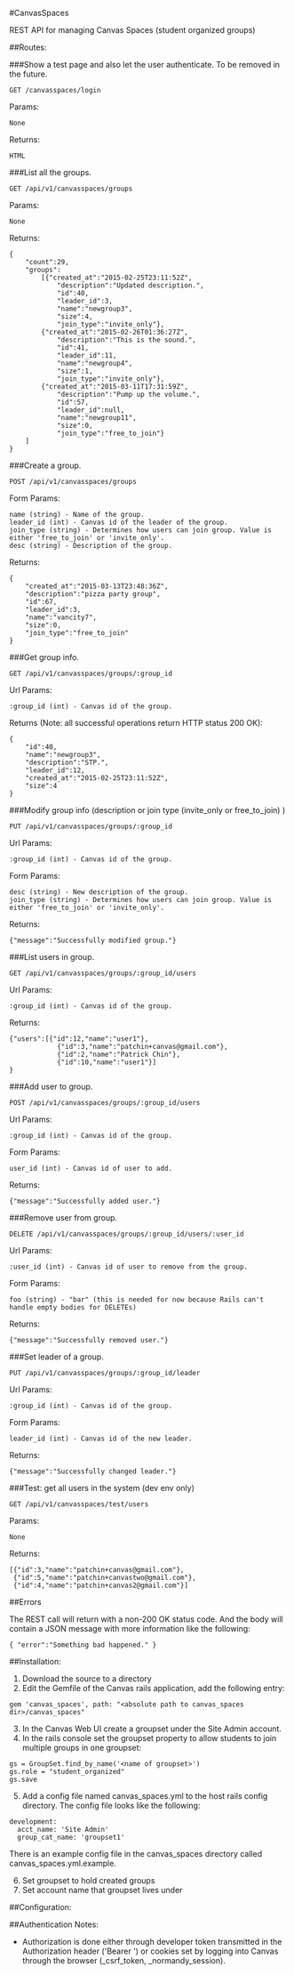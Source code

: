 #CanvasSpaces

REST API for managing Canvas Spaces (student organized groups)

##Routes:

###Show a test page and also let the user authenticate. To be removed in the future.


	GET /canvasspaces/login

Params:

	None
	
Returns:

	HTML

###List all the groups.

	GET /api/v1/canvasspaces/groups

Params: 
	
	None
	
Returns:

	{
		"count":29,
		"groups":
			[{"created_at":"2015-02-25T23:11:52Z",
				"description":"Updated description.",
				"id":40,
				"leader_id":3,
				"name":"newgroup3",
				"size":4,
				"join_type":"invite_only"},
			{"created_at":"2015-02-26T01:36:27Z",
				"description":"This is the sound.",
				"id":41,
				"leader_id":11,
				"name":"newgroup4",
				"size":1,
				"join_type":"invite_only"},
			{"created_at":"2015-03-11T17:31:59Z",
				"description":"Pump up the volume.",
				"id":57,
				"leader_id":null,
				"name":"newgroup11",
				"size":0,
				"join_type":"free_to_join"}
		]
	}	
	
###Create a group.

	POST /api/v1/canvasspaces/groups

Form Params:
   
    name (string) - Name of the group.
    leader_id (int) - Canvas id of the leader of the group.
    join_type (string) - Determines how users can join group. Value is either 'free_to_join' or 'invite_only'.
    desc (string) - Description of the group.

Returns:

	{
		"created_at":"2015-03-13T23:48:36Z",
		"description":"pizza party group",
		"id":67,
		"leader_id":3,
		"name":"vancity7",
		"size":0,
		"join_type":"free_to_join"
	}
	
###Get group info.

	GET /api/v1/canvasspaces/groups/:group_id

Url Params:

    :group_id (int) - Canvas id of the group.

Returns (Note: all successful operations return HTTP status 200 OK):

    {
	 	"id":40,
   		"name":"newgroup3",
 		"description":"STP.",
	 	"leader_id":12,
   	 	"created_at":"2015-02-25T23:11:52Z",
    	"size":4
    }

###Modify group info (description or join type (invite_only or free_to_join) )

	PUT /api/v1/canvasspaces/groups/:group_id

Url Params:
  
    :group_id (int) - Canvas id of the group.
  
Form Params:
  
    desc (string) - New description of the group.
    join_type (string) - Determines how users can join group. Value is either 'free_to_join' or 'invite_only'.

Returns:
    
    {"message":"Successfully modified group."}

###List users in group.

	GET /api/v1/canvasspaces/groups/:group_id/users

Url Params:

    :group_id (int) - Canvas id of the group.

Returns:

	{"users":[{"id":12,"name":"user1"},
				{"id":3,"name":"patchin+canvas@gmail.com"},
				{"id":2,"name":"Patrick Chin"},
				{"id":10,"name":"user1"}]
	}

###Add user to group.

	POST /api/v1/canvasspaces/groups/:group_id/users

Url Params:

    :group_id (int) - Canvas id of the group.

Form Params:

    user_id (int) - Canvas id of user to add.

Returns:

	{"message":"Successfully added user."}

###Remove user from group.

	DELETE /api/v1/canvasspaces/groups/:group_id/users/:user_id

Url Params:

	:user_id (int) - Canvas id of user to remove from the group.
	
Form Params:

	foo (string) - "bar" (this is needed for now because Rails can't handle empty bodies for DELETEs)

Returns:

	{"message":"Successfully removed user."}

###Set leader of a group.

	PUT /api/v1/canvasspaces/groups/:group_id/leader

Url Params:

	:group_id (int) - Canvas id of the group.
	
Form Params:

	leader_id (int) - Canvas id of the new leader.

Returns:

	{"message":"Successfully changed leader."}

###Test: get all users in the system (dev env only)

	GET /api/v1/canvasspaces/test/users

Params:

	None

Returns:

	[{"id":3,"name":"patchin+canvas@gmail.com"},
	 {"id":5,"name":"patchin+canvastwo@gmail.com"},
	 {"id":4,"name":"patchin+canvas2@gmail.com"}]

##Errors

The REST call will return with a non-200 OK status code. And the body will contain a JSON message with more information like the following:

	{ "error":"Something bad happened." }

##Installation:

1. Download the source to a directory
2. Edit the Gemfile of the Canvas rails application, add the following entry:

  ```
  gem 'canvas_spaces', path: "<absolute path to canvas_spaces dir>/canvas_spaces"
  ```
3. In the Canvas Web UI create a groupset under the Site Admin account.
4. In the rails console set the groupset property to allow students to join multiple groups in one groupset:

  ```
  gs = GroupSet.find_by_name('<name of groupset>')
  gs.role = "student_organized"
  gs.save
  ```

5. Add a config file named canvas_spaces.yml to the host rails config directory. The config file looks like the following:

  ```
  development:
    acct_name: 'Site Admin'
    group_cat_name: 'groupset1'
  ```
  There is an example config file in the canvas\_spaces directory called canvas\_spaces.yml.example.

6. Set groupset to hold created groups
7. Set account name that groupset lives under

##Configuration:

##Authentication Notes:

- Authorization is done either through developer token transmitted in the Authorization header ('Bearer <token>') or cookies set by logging into Canvas through the browser (_csrf_token, _normandy_session).
